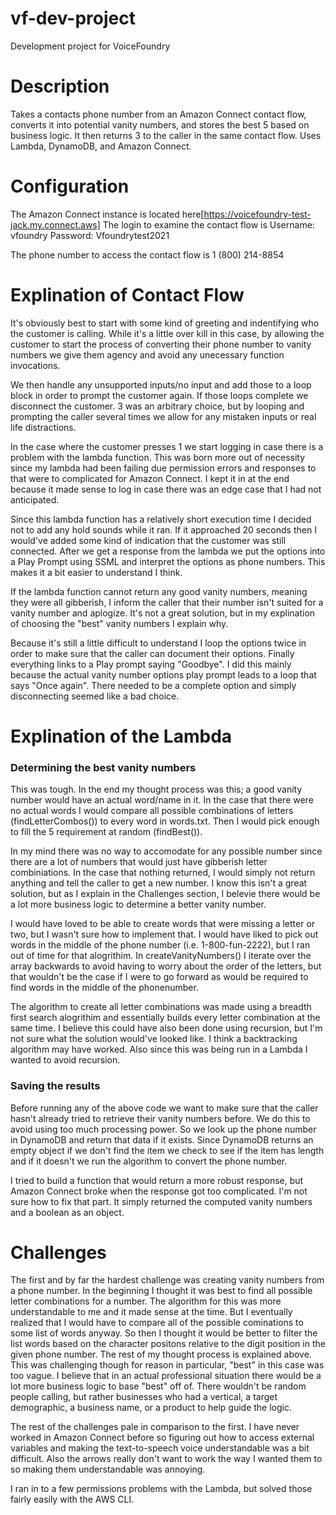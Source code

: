 # vf-dev-project
Development project for VoiceFoundry

# Description
Takes a contacts phone number from an Amazon Connect contact flow, converts it into potential vanity numbers, and stores the best 5 based on business logic. It then returns 3 to the caller in the same contact flow. Uses Lambda, DynamoDB, and Amazon Connect.

# Configuration
The Amazon Connect instance is located here[https://voicefoundry-test-jack.my.connect.aws]
The login to examine the contact flow is
Username: vfoundry
Password: Vfoundrytest2021

The phone number to access the contact flow is 1 (800) 214-8854

# Explination of Contact Flow
It's obviously best to start with some kind of greeting and indentifying who the customer is calling. While it's a little over kill in this case, by allowing the customer to start the process of converting their phone number to vanity numbers we give them agency and avoid any unecessary function invocations. 

We then handle any unsupported inputs/no input and add those to a loop block in order to prompt the customer again. If those loops complete we disconnect the customer. 3 was an arbitrary choice, but by looping and prompting the caller several times we allow for any mistaken inputs or real life distractions. 

In the case where the customer presses 1 we start logging in case there is a problem with the lambda function. This was born more out of necessity since my lambda had been failing due permission errors and responses to that were to complicated for Amazon Connect. I kept it in at the end because it made sense to log in case there was an edge case that I had not anticipated.

Since this lambda function has a relatively short execution time I decided not to add any hold sounds while it ran. If it approached 20 seconds then I would've added some kind of indication that the customer was still connected. After we get a response from the lambda we put the options into a Play Prompt using SSML and interpret the options as phone numbers. This makes it a bit easier to understand I think.

If the lambda function cannot return any good vanity numbers, meaning they were all gibberish, I inform the caller that their number isn't suited for a vanity number and aplogize. It's not a great solution, but in my explination of choosing the "best" vanity numbers I explain why. 

Because it's still a little difficult to understand I loop the options twice in order to make sure that the caller can document their options. Finally everything links to a Play prompt saying "Goodbye". I did this mainly because the actual vanity number options play prompt leads to a loop that says "Once again". There needed to be a complete option and simply disconnecting seemed like a bad choice.

# Explination of the Lambda
### Determining the best vanity numbers
This was tough. In the end my thought process was this; a good vanity number would have an actual word/name in it. In the case that there were no actual words I would compare all possible combinations of letters (findLetterCombos()) to every word in words.txt. Then I would pick enough to fill the 5 requirement at random (findBest()). 

In my mind there was no way to accomodate for any possible number since there are a lot of numbers that would just have gibberish letter combiniations. In the case that nothing returned, I would simply not return anything and tell the caller to get a new number. I know this isn't a great solution, but as I explain in the Challenges section, I belevie there would be a lot more business logic to determine a better vanity number.

I would have loved to be able to create words that were missing a letter or two, but I wasn't sure how to implement that. I would have liked to pick out words in the middle of the phone number (i.e. 1-800-fun-2222), but I ran out of time for that alogrithim. In createVanityNumbers() I iterate over the array backwards to avoid having to worry about the order of the letters, but that wouldn't be the case if I were to go forward as would be required to find words in the middle of the phonenumber. 

The algorithm to create all letter combinations was made using a breadth first search alogrithim and essentially builds every letter combination at the same time. I believe this could have also been done using recursion, but I'm not sure what the solution would've looked like. I think a backtracking algorithm may have worked. Also since this was being run in a Lambda I wanted to avoid recursion.

### Saving the results
Before running any of the above code we want to make sure that the caller hasn't already tried to retrieve their vanity numbers before. We do this to avoid using too much processing power. So we look up the phone number in DynamoDB and return that data if it exists. Since DynamoDB returns an empty object if we don't find the item we check to see if the item has length and if it doesn't we run the algorithm to convert the phone number. 

I tried to build a function that would return a more robust response, but Amazon Connect broke when the response got too complicated. I'm not sure how to fix that part. It simply returned the computed vanity numbers and a boolean as an object. 

# Challenges
The first and by far the hardest challenge was creating vanity numbers from a phone number. In the beginning I thought it was best to find all possible letter combinations for a number. The algorithm for this was more understandable to me and it made sense at the time. But I eventually realized that I would have to compare all of the possible cominations to some list of words anyway. So then I thought it would be better to filter the list words based on the character positons relative to the digit position in the given phone number. The rest of my thought process is explained above. This was challenging though for reason in particular, "best" in this case was too vague. I believe that in an actual professional situation there would be a lot more business logic to base "best" off of. There wouldn't be random people calling, but rather businesses who had a vertical, a target demographic, a business name, or a product to help guide the logic.

The rest of the challenges pale in comparison to the first. I have never worked in Amazon Connect before so figuring out how to access external variables and making the text-to-speech voice understandable was a bit difficult. Also the arrows really don't want to work the way I wanted them to so making them understandable was annoying.

I ran in to a few permissions problems with the Lambda, but solved those fairly easily with the AWS CLI.